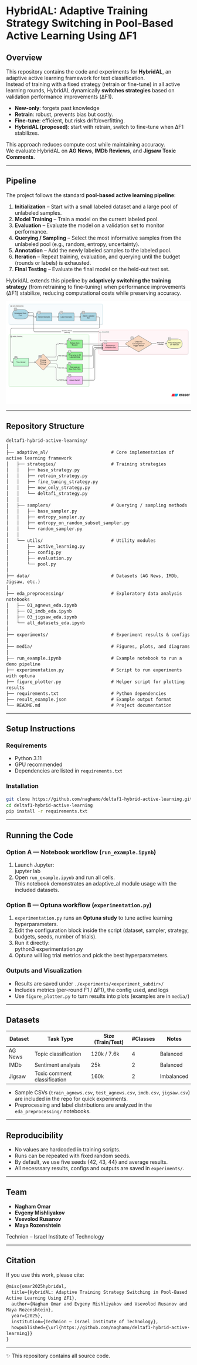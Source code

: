 
# HybridAL: Adaptive Training Strategy Switching in Pool-Based Active Learning Using ΔF1  

## Overview  
This repository contains the code and experiments for **HybridAL**, an adaptive active learning framework for text classification.  
Instead of training with a fixed strategy (retrain or fine-tune) in all active learning rounds, HybridAL dynamically **switches strategies** based on validation performance improvements (ΔF1).  
- **New-only**: forgets past knowledge
- **Retrain**: robust, prevents bias but costly.  
- **Fine-tune**: efficient, but risks drift/overfitting.  
- **HybridAL (proposed)**: start with retrain, switch to fine-tune when ΔF1 stabilizes.  

This approach reduces compute cost while maintaining accuracy.  
We evaluate HybridAL on **AG News**, **IMDb Reviews**, and **Jigsaw Toxic Comments**.  

---
## Pipeline  

The project follows the standard **pool-based active learning pipeline**:  

1. **Initialization** – Start with a small labeled dataset and a large pool of unlabeled samples.  
2. **Model Training** – Train a model on the current labeled pool.  
3. **Evaluation** – Evaluate the model on a validation set to monitor performance.  
4. **Querying / Sampling** – Select the most informative samples from the unlabeled pool (e.g., random, entropy, uncertainty).  
5. **Annotation** – Add the newly labeled samples to the labeled pool.  
6. **Iteration** – Repeat training, evaluation, and querying until the budget (rounds or labels) is exhausted.  
7. **Final Testing** – Evaluate the final model on the held-out test set.  

HybridAL extends this pipeline by **adaptively switching the training strategy** (from retraining to fine-tuning) when performance improvements (ΔF1) stabilize, reducing computational costs while preserving accuracy.

![Pipeline](media/active_learning_pipeline.png)  

---

## Repository Structure
```
deltaf1-hybrid-active-learning/
│
├── adaptive_al/                        # Core implementation of active learning framework
│   ├── strategies/                     # Training strategies
│   │   ├── base_strategy.py
│   │   ├── retrain_strategy.py
│   │   ├── fine_tuning_strategy.py
│   │   ├── new_only_strategy.py
│   │   └── deltaf1_strategy.py
│   │
│   ├── samplers/                       # Querying / sampling methods
│   │   ├── base_sampler.py
│   │   ├── entropy_sampler.py
│   │   ├── entropy_on_random_subset_sampler.py
│   │   └── random_sampler.py
│   │
│   └── utils/                          # Utility modules
│       ├── active_learning.py
│       ├── config.py
│       ├── evaluation.py
│       └── pool.py
│
├── data/                               # Datasets (AG News, IMDb, Jigsaw, etc.)
│
├── eda_preprocessing/                  # Exploratory data analysis notebooks
│   ├── 01_agnews_eda.ipynb
│   ├── 02_imdb_eda.ipynb
│   ├── 03_jigsaw_eda.ipynb
│   └── all_datasets_eda.ipynb
│
├── experiments/                        # Experiment results & configs
│
├── media/                              # Figures, plots, and diagrams
│
├── run_example.ipynb                   # Example notebook to run a demo pipeline
├── experimentation.py                  # Script to run experiments with optuna
├── figure_plotter.py                   # Helper script for plotting results
├── requirements.txt                    # Python dependencies
├── result_example.json                 # Example output format
└── README.md                           # Project documentation
````

---

## Setup Instructions  

### Requirements  
- Python 3.11  
- GPU recommended
- Dependencies are listed in `requirements.txt`  

### Installation  
```bash
git clone https://github.com/naghamo/deltaf1-hybrid-active-learning.git
cd deltaf1-hybrid-active-learning
pip install -r requirements.txt
````

---

## Running the Code

### Option A — Notebook workflow (`run_example.ipynb`)

1. Launch Jupyter:  
   jupyter lab  
2. Open `run_example.ipynb` and run all cells.  
   This notebook demonstrates an adaptive_al module usage with the included datasets.  

### Option B — Optuna workflow (`experimentation.py`)

1. `experimentation.py` runs an **Optuna study** to tune active learning hyperparameters.  
2. Edit the configuration block inside the script (dataset, sampler, strategy, budgets, seeds, number of trials).  
3. Run it directly:  
   python3 experimentation.py  
4. Optuna will log trial metrics and pick the best hyperparameters.  

### Outputs and Visualization

- Results are saved under `./experiments/<experiment_subdir>/`  
- Includes metrics (per-round F1 / ΔF1), the config used, and logs  
- Use `figure_plotter.py` to turn results into plots (examples are in `media/`)  

---

## Datasets

| Dataset | Task Type                    | Size (Train/Test) | #Classes | Notes      |
| ------- | ---------------------------- | ----------------- | -------- | ---------- |
| AG News | Topic classification         | 120k / 7.6k       | 4        | Balanced   |
| IMDb    | Sentiment analysis           | 25k               | 2        | Balanced   |
| Jigsaw  | Toxic comment classification | 160k              | 2        | Imbalanced |

- Sample CSVs (`train_agnews.csv`, `test_agnews.csv`, `imdb.csv`, `jigsaw.csv`) are included in the repo for quick experiments.  
- Preprocessing and label distributions are analyzed in the `eda_preprocessing/` notebooks.

---

## Reproducibility

- No values are hardcoded in training scripts.  
- Runs can be repeated with fixed random seeds.  
- By default, we use five seeds {42, 43, 44} and average results.  
- All necesssary results, configs and outputs are saved in `experiments/`.

---

## Team

* **Nagham Omar**
* **Evgeny Mishliyakov**
* **Vsevolod Rusanov**
* **Maya Rozenshtein**

Technion – Israel Institute of Technology

---

## Citation

If you use this work, please cite:

```
@misc{omar2025hybridal,
  title={HybridAL: Adaptive Training Strategy Switching in Pool-Based Active Learning Using ΔF1},
  author={Nagham Omar and Evgeny Mishliyakov and Vsevolod Rusanov and Maya Rozenshtein},
  year={2025},
  institution={Technion – Israel Institute of Technology},
  howpublished={\url{https://github.com/naghamo/deltaf1-hybrid-active-learning}}
}
```

---

✨ This repository contains all source code.


